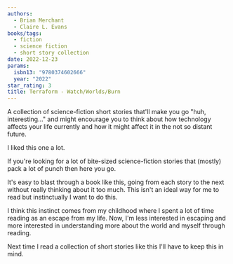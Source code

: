 ```yaml
---
authors:
  - Brian Merchant
  - Claire L. Evans
books/tags:
  - fiction
  - science fiction
  - short story collection
date: 2022-12-23
params:
  isbn13: "9780374602666"
  year: "2022"
star_rating: 3
title: Terraform - Watch/Worlds/Burn
---
```


A collection of science-fiction short stories that'll make you go "huh, interesting..." and might encourage you to think about how technology affects your life currently and how it might affect it in the not so distant future.

<!--more-->

I liked this one a lot.

If you're looking for a lot of bite-sized science-fiction stories that (mostly) pack a lot of punch then here you go.

It's easy to blast through a book like this, going from each story to the next without really thinking about it too much. This isn't an ideal way for me to read but instinctually I want to do this.

I think this instinct comes from my childhood where I spent a lot of time reading as an escape from my life. Now, I'm less interested in escaping and more interested in understanding more about the world and myself through reading.

Next time I read a collection of short stories like this I'll have to keep this in mind.
